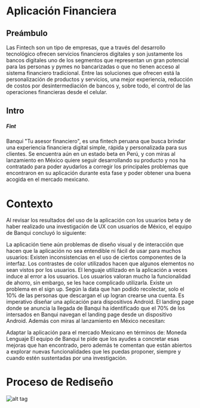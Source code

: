 # Aplicación  Financiera
## Preámbulo
Las Fintech son un tipo de empresas, que a través del desarrollo tecnológico ofrecen servicios financieros digitales y son justamente los bancos digitales uno de los segmentos que representan un gran potencial para las personas y pymes no bancarizadas o que no tienen acceso al sistema financiero tradicional. Entre las soluciones que ofrecen está la personalización de productos y servicios, una mejor experiencia, reducción de costos por desintermediación de bancos y, sobre todo, el control de las operaciones financieras desde el celular.
## Intro
##### Fint
Banqui "Tu asesor financiero", es una fintech peruana que busca brindar una experiencia financiera digital simple, rápida y personalizada para sus clientes. Se encuentra aún en un estado beta en Perú, y con miras al lanzamiento en México quiere seguir desarrollando su producto y nos ha contratado para poder ayudarlos a corregir los principales problemas que encontraron en su aplicación durante esta fase y poder obtener una buena acogida en el mercado mexicano.
# Contexto
Al revisar los resultados del uso de la aplicación con los usuarios beta y de haber realizado una investigación de UX con usuarios de México, el equipo de Banqui concluyó lo siguiente:

La aplicación tiene aún problemas de diseño visual y de interacción que hacen que la aplicación no sea entendible ni fácil de usar para muchos usuarios:
Existen inconsistencias en el uso de ciertos componentes de la interfaz.
Los contrastes de color utilizados hacen que algunos elementos no sean vistos por los usuarios.
El lenguaje utilizado en la aplicación a veces induce al error a los usuarios.
Los usuarios valoran mucho la funcionalidad de ahorro, sin embargo, se les hace complicado utilizarla.
Existe un problema en el sign up. Según la data que han podido recolectar, solo el 10% de las personas que descargan el up logran crearse una cuenta.
Es imperativo diseñar una aplicación para dispositivos Android. El landing page donde se anuncia la llegada de Banqui ha identificado que el 70% de los intersados en Banqui navegan el landing page desde un dispositivo Android.
Además con miras al lanzamiento en México necesitan:

Adaptar la aplicación para el mercado Mexicano en términos de:
Moneda
Lenguaje
El equipo de Banqui te pide que los ayudes a concretar esas mejoras que han encontrado, pero además te comentan que están abiertos a explorar nuevas funcionalidades que les puedas proponer, siempre y cuando estén sustentadas por una investigación.
# Proceso de Rediseño
![alt tag](https://github.com/Lemi-Torres/UX-Design-Projects/blob/master/USER%20PERSONA.png)
